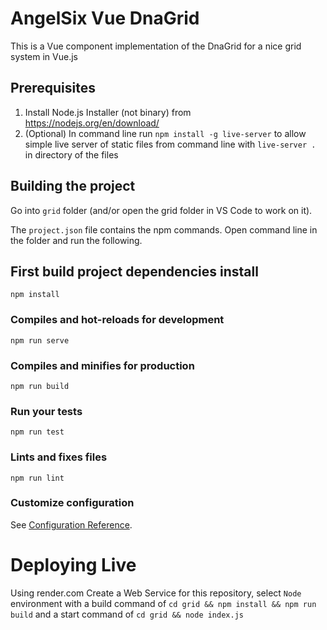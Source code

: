 # AngelSix Vue DnaGrid

This is a Vue component implementation of the DnaGrid for a nice grid system in Vue.js

## Prerequisites

1. Install Node.js Installer (not binary) from https://nodejs.org/en/download/
2. (Optional) In command line run `npm install -g live-server` to allow simple live server of static files from command line with `live-server .` in directory of the files

## Building the project

Go into `grid` folder (and/or open the grid folder in VS Code to work on it).

The `project.json` file contains the npm commands. Open command line in the folder and run the following.

## First build project dependencies install
```
npm install
```

### Compiles and hot-reloads for development
```
npm run serve
```

### Compiles and minifies for production
```
npm run build
```

### Run your tests
```
npm run test
```

### Lints and fixes files
```
npm run lint
```

### Customize configuration
See [Configuration Reference](https://cli.vuejs.org/config/).

# Deploying Live

Using render.com Create a Web Service for this repository, select `Node` environment with a build command of `cd grid && npm install && npm run build` and a start command of `cd grid && node index.js`